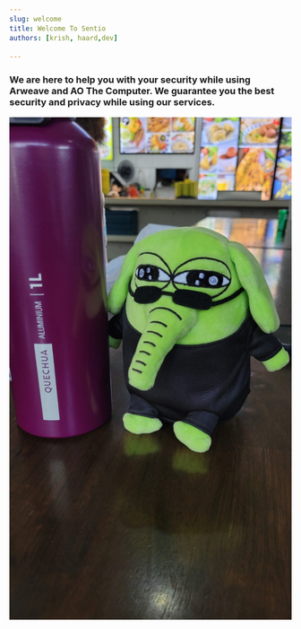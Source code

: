 ```yaml
---
slug: welcome
title: Welcome To Sentio
authors: [krish, haard,dev]

---
```




### <b>We are here to help you with your security while using Arweave and AO The Computer. We guarantee you the best security and privacy while using our services. </b>


![DumDum](./dumdum.jpg)
